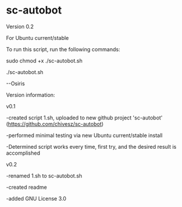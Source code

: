 # sc-autobot
Version 0.2

For Ubuntu current/stable

To run this script, run the following commands:

sudo chmod +x ./sc-autobot.sh

./sc-autobot.sh


--Osiris

Version information:

v0.1

-created script 1.sh, uploaded to new github project 'sc-autobot' (https://github.com/chivesz/sc-autobot)

-performed minimal testing via new Ubuntu current/stable install

-Determined script works every time, first try, and the desired result is accomplished

v0.2

-renamed 1.sh to sc-autobot.sh

-created readme

-added GNU License 3.0
